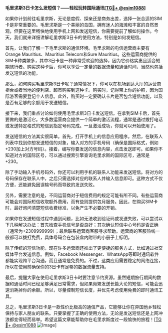 **毛里求斯3日卡怎么发短信？——轻松玩转国际通讯[[TG💪+ @esim1088](https://t.me/s/esim1088)]**

如果你计划前往毛里求斯，无论是度假、探亲还是商务出差，选择一张合适的SIM卡是非常重要的。毛里求斯是一个美丽的岛国，拥有迷人的海滩和丰富的自然景观，但要在这里畅快地使用手机上网和发送短信，你需要提前了解如何操作。今天，我们就来详细讲解毛里求斯3日卡的使用方法，特别是如何发短信。

首先，让我们了解一下毛里求斯的通信环境。毛里求斯的电信运营商主要有Orange Mauritius、Mauritius Telecom和Sure Mauritius。这些运营商提供的SIM卡种类繁多，其中3日卡是一种非常受欢迎的选择，因为它价格实惠且适合短期旅行者。购买这种卡后，你可以享受一定量的数据流量和通话时间，当然也包括发送短信的功能。

那么，如何购买毛里求斯3日卡呢？通常情况下，你可以在机场到达大厅的运营商柜台或者当地的便利店、超市购买到这种卡。购买时，记得带上你的护照，因为国际游客需要登记个人信息。此外，购买时一定要确认卡片是否包含短信功能，以及是否有足够的余额用于发送短信。

接下来，我们重点讨论如何使用毛里求斯3日卡发送短信。在拿到SIM卡后，首先要做的是激活它。大多数运营商会提供一个简单的激活流程，通常是通过拨打电话或发送特定格式的短信到指定号码完成。一旦激活成功，你就可以开始使用了。

发送短信的方法其实很简单。首先，打开手机上的信息应用程序。然后，在联系人列表中找到你想发送短信的对象，输入对方的手机号码（确保是国际格式，例如+230加上对方号码）。接着，编写你要发送的信息内容，点击发送即可。如果你不知道对方的国际区号，可以通过搜索引擎查询毛里求斯的国际区号，通常是+230。

除了手动输入手机号码外，你还可以利用手机的联系人功能来发送短信。将对方的号码保存在联系人中，之后只需选择对应的联系人并输入信息即可。这种方式不仅方便，还能避免因误输号码而导致的发送失败。

另外，需要注意的是，不同运营商对于短信费用的规定可能有所不同。有些运营商可能会对国际短信收取额外费用，而有些则提供包月服务。因此，在购买SIM卡时，最好询问清楚短信收费标准，以免产生不必要的开销。

如果你在发送短信过程中遇到问题，比如无法收到验证码或发送失败，可以尝试以下几种解决办法：首先检查手机信号是否良好；其次确认短信中心号码是否正确（通常为+2309999999）；最后联系运营商客服寻求帮助。运营商的客服热线一般都可以拨打免费，具体号码会在包装盒内附带的小册子上标明。

除了传统的短信功能，现在许多运营商还推出了更便捷的服务方式，比如通过社交媒体平台发送信息。例如，Facebook Messenger、WhatsApp等即时通讯软件都能实现跨平台沟通，而且通常是免费的。不过，这类应用需要稳定的网络连接，所以在使用前确保你的3日卡有足够的数据流量支持。

最后，提醒大家在使用毛里求斯3日卡时要注意节约资源。虽然短期旅行期间的数据和通话时间已经足够满足日常需求，但如果频繁发送长篇大论的短信，可能会迅速消耗掉你的余额。所以，尽量控制短信长度，并优先考虑使用免费的即时通讯工具。

总之，毛里求斯3日卡是一款性价比极高的通信产品，它能够让你在异国他乡轻松保持与家人朋友的联系。只要掌握了正确的使用方法，无论是发送短信还是上网冲浪都变得轻而易举。希望这篇文章能帮助你在毛里求斯度过一段愉快的旅程！[[TG💪+ @esim1088](https://t.me/s/esim1088) ![Image](https://i.postimg.cc/4NQfJmqS/Snipaste-2025-05-13-00-14-12.png)]